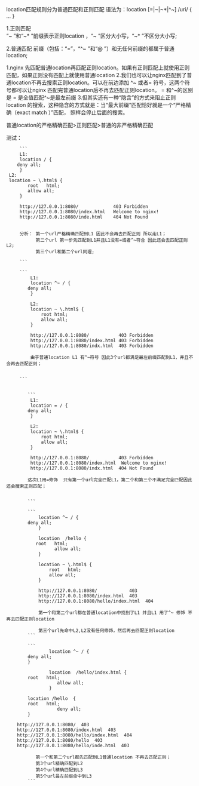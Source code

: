 

location匹配规则分为普通匹配和正则匹配 语法为：location [=|~|~*|^~] /uri/ { … }


1.正则匹配  
    “~ ”和“~* ”前缀表示正则location ，“~ ”区分大小写，“~* ”不区分大小写;
    
2.普通匹配
    前缀（包括：“=”，“^~ ”和“@ ”）和无任何前缀的都属于普通location;
    
    
1.nginx 先匹配普通location再匹配正则location。如果有正则匹配上就使用正则匹配，如果正则没有匹配上就使用普通location
2.我们也可以让nginx匹配到了普通location不再去搜索正则location。可以在前边添加 ^~ 或者= 符号，这两个符号都可以让nginx
匹配完普通location后不再去匹配正则location。 = 和^~的区别是 = 是全值匹配^~是最左前缀
3.但其实还有一种“隐含”的方式来阻止正则location 的搜索，这种隐含的方式就是：当“最大前缀”匹配恰好就是一个“严格精确（exact match ）”匹配，
照样会停止后面的搜索。

普通location的严格精确匹配>正则匹配>普通的非严格精确匹配

测试：

         ```
         L1:
         location / {
	    deny all;
         }
	 L2:
	 location ~ \.html$ {
            root   html;
            allow all;
         }
         
         http://127.0.0.1:8080/             403 Forbidden
         http://127.0.0.1:8080/index.html   Welcome to nginx!
         http://127.0.0.1:8080/inde.html    404 Not Found
         
         
         分析： 第一个url严格精确匹配到L1 因此不会再去匹配正则 所以走L1；
               第二个url 第一步先匹配到L1并且L1没有=或者^~符合 因此还会去匹配正则L2;
               第三个url和第二个url同理;
         
         ```

         ```
             L1:
             location ^~ / {
			deny all;
             }
             
             L2:
             location ~ \.html$ {
                 root html;
                 allow all;
             }
             
             http://127.0.0.1:8080/           403 Forbidden
             http://127.0.0.1:8080/index.html 403 Forbidden
             http://127.0.0.1:8080/indx.html  403 Forbidden

             由于普通location L1 有^~符号 因此3个url都满足最左前缀匹配到L1，并且不会再去匹配正则；
             
         
         ```


            ```
             L1:
             location = / {
			deny all;
             }
             
             L2:
             location ~ \.html$ {
                 root html;
                 allow all;
             }
             
             http://127.0.0.1:8080/           403 Forbidden
             http://127.0.0.1:8080/index.html  Welcome to nginx!
             http://127.0.0.1:8080/indx.html  404 Not Found

            这次L1用=修饰  只有第一个url完全匹配L1，第二个和第三个不满足完全匹配因此还会搜索正则匹配；
                
            
            ```
        
            ```
                location ^~ / {
			deny all;
                }

                location  /hello {
		       root   html;
                      allow all;
                }
                
                location ~ \.html$ {
                    root   html;
                    allow all;
                }
                
                http://127.0.0.1:8080/            403
                http://127.0.0.1:8080/index.html  403 
                http://127.0.0.1:8080/hello/index.html  404
                
                第一个和第二个url都在普通location中找到了L1 并且L1 用了^~ 修饰 不再去匹配正则location
                
                第三个url先命中L2,L2没有任何修饰，然后再去匹配正则location
            ```
        
            ```
                    location ^~ / {
			deny all;
		    }

                    location  /hello/index.html {
			root   html;
                       allow all;
                    }
		
		    location /hello  {
			root   html;
                       deny all;
		    }
		
		http://127.0.0.1:8080/  403
		http://127.0.0.1:8080/index.html  403
		http://127.0.0.1:8080/hello/index.html  404
		http://127.0.0.1:8080/hello  403 
		http://127.0.0.1:8080/hello/inde.html  403
		
               第一个和第二个url都先匹配到L1普通location 不再去匹配正则；
               第3个url精确匹配到L2
               第4个url精确匹配到L3
               第5个url最左前缀命中到L3
            ```
          


            
































